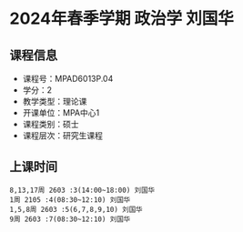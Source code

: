 # 2024年春季学期 政治学 刘国华






## 课程信息

- 课程号：MPAD6013P.04
- 学分：2
- 教学类型：理论课
- 开课单位：MPA中心1
- 课程类别：硕士
- 课程层次：研究生课程

## 上课时间

```
8,13,17周 2603 :3(14:00~18:00) 刘国华
1周 2105 :4(08:30~12:10) 刘国华
1,5,8周 2603 :5(6,7,8,9,10) 刘国华
9周 2603 :7(08:30~12:10) 刘国华
```

